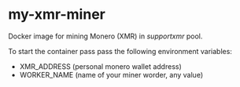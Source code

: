 # my-xmr-miner

Docker image for mining Monero (XMR) in _supportxmr_ pool. 

To start the container pass pass the following environment variables:
- XMR_ADDRESS (personal monero wallet address)
- WORKER_NAME (name of your miner worder, any value)
